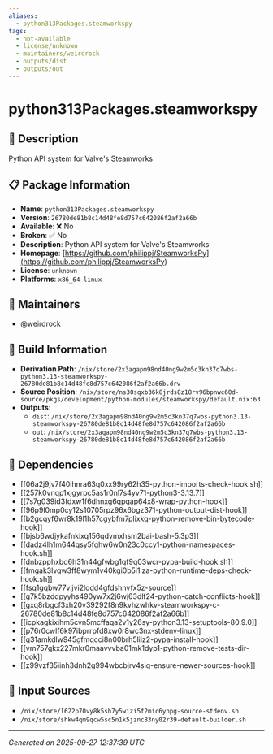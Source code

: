 ```yaml
---
aliases:
  - python313Packages.steamworkspy
tags:
  - not-available
  - license/unknown
  - maintainers/weirdrock
  - outputs/dist
  - outputs/out
---
```


# python313Packages.steamworkspy

## 📝 Description

Python API system for Valve's Steamworks

## 📋 Package Information

- **Name**: `python313Packages.steamworkspy`
- **Version**: `26780de81b8c14d48fe8d757c642086f2af2a66b`
- **Available**: ❌ No
- **Broken**: ✅ No
- **Description**: Python API system for Valve's Steamworks
- **Homepage**: [https://github.com/philippj/SteamworksPy](https://github.com/philippj/SteamworksPy)
- **License**: `unknown`
- **Platforms**: `x86_64-linux`
## 👥 Maintainers

- @weirdrock


## 🔧 Build Information

- **Derivation Path**: `/nix/store/2x3agapm98nd40ng9w2m5c3kn37q7wbs-python3.13-steamworkspy-26780de81b8c14d48fe8d757c642086f2af2a66b.drv`
- **Source Position**: `/nix/store/ns30sqxb36k8jrds8z18rv96bpnwc60d-source/pkgs/development/python-modules/steamworkspy/default.nix:63`
- **Outputs**:
  - `dist`:  `/nix/store/2x3agapm98nd40ng9w2m5c3kn37q7wbs-python3.13-steamworkspy-26780de81b8c14d48fe8d757c642086f2af2a66b`
  - `out`:  `/nix/store/2x3agapm98nd40ng9w2m5c3kn37q7wbs-python3.13-steamworkspy-26780de81b8c14d48fe8d757c642086f2af2a66b`

## 🔗 Dependencies

- [[06a2j9jv7f40ihnra63q0xx99ry62h35-python-imports-check-hook.sh]]
- [[257k0vnqp1xjgyrpc5as1r0nl7s4yv71-python3-3.13.7]]
- [[7s7g039id3fdxw1f6dhnxg6qpqap64x8-wrap-python-hook]]
- [[96p9l0mp0cy12s10705rpz96x6bgz371-python-output-dist-hook]]
- [[b2gcqyf6wr8k19l1h57cgybfm7plixkq-python-remove-bin-bytecode-hook]]
- [[bjsb6wdjykafnkixq156qdvmxhsm2bai-bash-5.3p3]]
- [[dadz4lh1m644qsy5fqhw6w0n23c0ccy1-python-namespaces-hook.sh]]
- [[dnbzpphxbd6h31n44gfwbg1qf9q03wcr-pypa-build-hook.sh]]
- [[fmgak3lvqw3ff8wym1v40kgi0b5i1iza-python-runtime-deps-check-hook.sh]]
- [[fsq1gqbw77vijvi2lqdd4gfdshnvfx5z-source]]
- [[g7k5bzddpyyhs490yw7x2j6wj63dlf24-python-catch-conflicts-hook]]
- [[gxq8rbgcf3xh20v39292f8n9kvhzwhkv-steamworkspy-c-26780de81b8c14d48fe8d757c642086f2af2a66b]]
- [[icpkagkixihm5cvn5mcffaqa2v1y26sy-python3.13-setuptools-80.9.0]]
- [[p76r0cwlf6k97ibprrpfd8xw0r8wc3nx-stdenv-linux]]
- [[q31amkdlw945gfmqcci8n00brh5liiz2-pypa-install-hook]]
- [[vm757gkx227mkr0maavvvba01mk1dyp1-python-remove-tests-dir-hook]]
- [[z99vzf35iinh3dnh2g994wbcbjrv4siq-ensure-newer-sources-hook]]

## 📁 Input Sources

- `/nix/store/l622p70vy8k5sh7y5wizi5f2mic6ynpg-source-stdenv.sh`
- `/nix/store/shkw4qm9qcw5sc5n1k5jznc83ny02r39-default-builder.sh`

---
*Generated on 2025-09-27 12:37:39 UTC*
